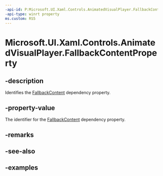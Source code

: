 ```yaml
---
-api-id: P:Microsoft.UI.Xaml.Controls.AnimatedVisualPlayer.FallbackContentProperty
-api-type: winrt property
ms.custom: RS5
---
```


<!-- Property syntax.
public DependencyProperty FallbackContentProperty { get; }
-->

# Microsoft.UI.Xaml.Controls.AnimatedVisualPlayer.FallbackContentProperty

## -description

Identifies the [FallbackContent](animatedvisualplayer_fallbackcontent.md) dependency property.

## -property-value

The identifier for the [FallbackContent](animatedvisualplayer_fallbackcontent.md) dependency property.

## -remarks

## -see-also

## -examples

